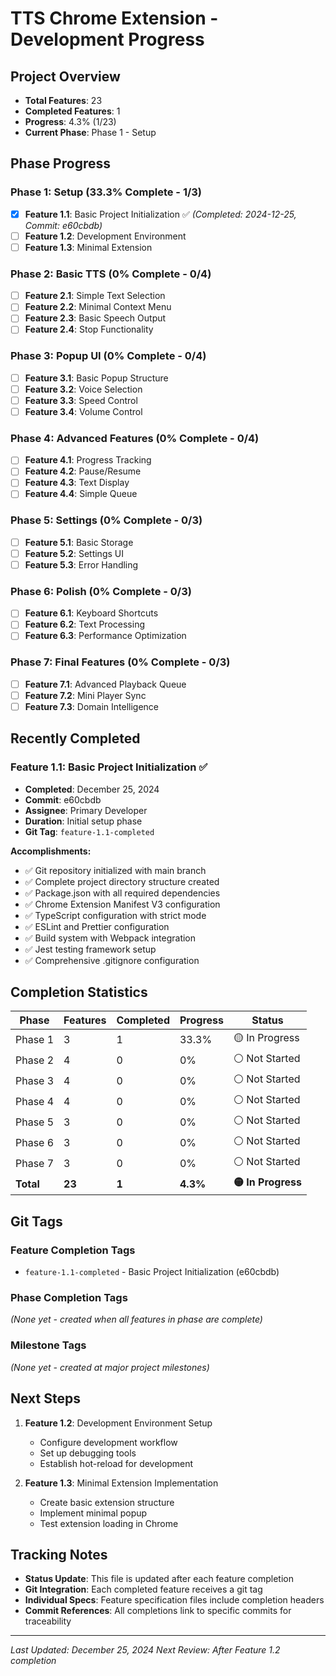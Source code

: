 # TTS Chrome Extension - Development Progress

## Project Overview
- **Total Features**: 23
- **Completed Features**: 1
- **Progress**: 4.3% (1/23)
- **Current Phase**: Phase 1 - Setup

## Phase Progress

### Phase 1: Setup (33.3% Complete - 1/3)
- [x] **Feature 1.1**: Basic Project Initialization ✅ *(Completed: 2024-12-25, Commit: e60cbdb)*
- [ ] **Feature 1.2**: Development Environment
- [ ] **Feature 1.3**: Minimal Extension

### Phase 2: Basic TTS (0% Complete - 0/4)
- [ ] **Feature 2.1**: Simple Text Selection
- [ ] **Feature 2.2**: Minimal Context Menu
- [ ] **Feature 2.3**: Basic Speech Output
- [ ] **Feature 2.4**: Stop Functionality

### Phase 3: Popup UI (0% Complete - 0/4)
- [ ] **Feature 3.1**: Basic Popup Structure
- [ ] **Feature 3.2**: Voice Selection
- [ ] **Feature 3.3**: Speed Control
- [ ] **Feature 3.4**: Volume Control

### Phase 4: Advanced Features (0% Complete - 0/4)
- [ ] **Feature 4.1**: Progress Tracking
- [ ] **Feature 4.2**: Pause/Resume
- [ ] **Feature 4.3**: Text Display
- [ ] **Feature 4.4**: Simple Queue

### Phase 5: Settings (0% Complete - 0/3)
- [ ] **Feature 5.1**: Basic Storage
- [ ] **Feature 5.2**: Settings UI
- [ ] **Feature 5.3**: Error Handling

### Phase 6: Polish (0% Complete - 0/3)
- [ ] **Feature 6.1**: Keyboard Shortcuts
- [ ] **Feature 6.2**: Text Processing
- [ ] **Feature 6.3**: Performance Optimization

### Phase 7: Final Features (0% Complete - 0/3)
- [ ] **Feature 7.1**: Advanced Playback Queue
- [ ] **Feature 7.2**: Mini Player Sync
- [ ] **Feature 7.3**: Domain Intelligence

## Recently Completed

### Feature 1.1: Basic Project Initialization ✅
- **Completed**: December 25, 2024
- **Commit**: e60cbdb
- **Assignee**: Primary Developer
- **Duration**: Initial setup phase
- **Git Tag**: `feature-1.1-completed`

**Accomplishments:**
- ✅ Git repository initialized with main branch
- ✅ Complete project directory structure created
- ✅ Package.json with all required dependencies
- ✅ Chrome Extension Manifest V3 configuration
- ✅ TypeScript configuration with strict mode
- ✅ ESLint and Prettier configuration
- ✅ Build system with Webpack integration
- ✅ Jest testing framework setup
- ✅ Comprehensive .gitignore configuration

## Completion Statistics

| Phase | Features | Completed | Progress | Status |
|-------|----------|-----------|----------|---------|
| Phase 1 | 3 | 1 | 33.3% | 🟡 In Progress |
| Phase 2 | 4 | 0 | 0% | ⚪ Not Started |
| Phase 3 | 4 | 0 | 0% | ⚪ Not Started |
| Phase 4 | 4 | 0 | 0% | ⚪ Not Started |
| Phase 5 | 3 | 0 | 0% | ⚪ Not Started |
| Phase 6 | 3 | 0 | 0% | ⚪ Not Started |
| Phase 7 | 3 | 0 | 0% | ⚪ Not Started |
| **Total** | **23** | **1** | **4.3%** | **🟡 In Progress** |

## Git Tags

### Feature Completion Tags
- `feature-1.1-completed` - Basic Project Initialization (e60cbdb)

### Phase Completion Tags
*(None yet - created when all features in phase are complete)*

### Milestone Tags
*(None yet - created at major project milestones)*

## Next Steps

1. **Feature 1.2**: Development Environment Setup
   - Configure development workflow
   - Set up debugging tools
   - Establish hot-reload for development

2. **Feature 1.3**: Minimal Extension Implementation
   - Create basic extension structure
   - Implement minimal popup
   - Test extension loading in Chrome

## Tracking Notes

- **Status Update**: This file is updated after each feature completion
- **Git Integration**: Each completed feature receives a git tag
- **Individual Specs**: Feature specification files include completion headers
- **Commit References**: All completions link to specific commits for traceability

---
*Last Updated: December 25, 2024*
*Next Review: After Feature 1.2 completion*